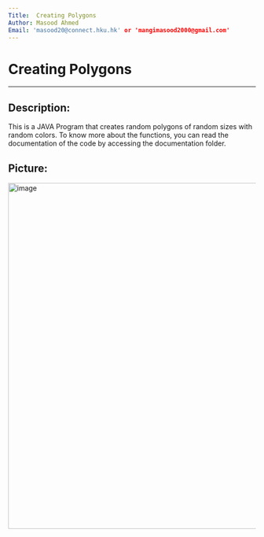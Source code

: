```yaml
---
Title:  Creating Polygons
Author: Masood Ahmed
Email: 'masood20@connect.hku.hk' or 'mangimasood2000@gmail.com'
---
```


# Creating Polygons

____________________________________________________________________________________________________________________________________________________________________

## Description:

This is a JAVA Program that creates random polygons of random sizes with random colors. To know more about the functions, you can read the documentation of the code by accessing the documentation folder.

## Picture:

<img width="703" alt="image" src="https://user-images.githubusercontent.com/63158543/145807118-d2d972af-ab9e-49a9-b06b-ac1116f048cc.png">

